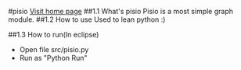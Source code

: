 #pisio <a href="https://github.com/deyuwang/pisio/wiki">Visit home page</a>
##1.1 What's pisio
Pisio is a most simple graph module.
##1.2 How to use
Used to lean python :)

##1.3 How to run(In eclipse)
- Open file src/pisio.py
- Run as "Python Run"
